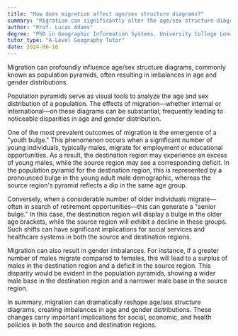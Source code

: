 ```yaml
---
title: "How does migration affect age/sex structure diagrams?"
summary: "Migration can significantly alter the age/sex structure diagrams, often leading to imbalances in age and gender distributions."
author: "Prof. Lucas Adams"
degree: "PhD in Geographic Information Systems, University College London"
tutor_type: "A-Level Geography Tutor"
date: 2024-06-16
---
```


Migration can profoundly influence age/sex structure diagrams, commonly known as population pyramids, often resulting in imbalances in age and gender distributions.

Population pyramids serve as visual tools to analyze the age and sex distribution of a population. The effects of migration—whether internal or international—on these diagrams can be substantial, frequently leading to noticeable disparities in age and gender distribution.

One of the most prevalent outcomes of migration is the emergence of a "youth bulge." This phenomenon occurs when a significant number of young individuals, typically males, migrate for employment or educational opportunities. As a result, the destination region may experience an excess of young males, while the source region may see a corresponding deficit. In the population pyramid for the destination region, this is represented by a pronounced bulge in the young adult male demographic, whereas the source region's pyramid reflects a dip in the same age group.

Conversely, when a considerable number of older individuals migrate—often in search of retirement opportunities—this can generate a "senior bulge." In this case, the destination region will display a bulge in the older age brackets, while the source region will exhibit a decline in these groups. Such shifts can have significant implications for social services and healthcare systems in both the source and destination regions.

Migration can also result in gender imbalances. For instance, if a greater number of males migrate compared to females, this will lead to a surplus of males in the destination region and a deficit in the source region. This disparity would be evident in the population pyramids, showing a wider male base in the destination region and a narrower male base in the source region.

In summary, migration can dramatically reshape age/sex structure diagrams, creating imbalances in age and gender distributions. These changes carry important implications for social, economic, and health policies in both the source and destination regions.
    